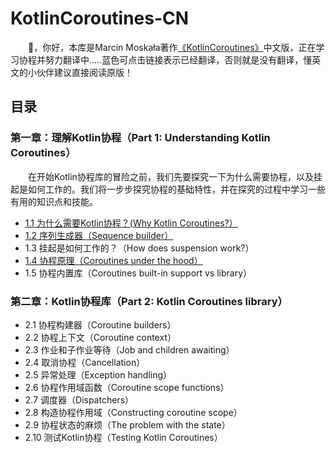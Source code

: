 # KotlinCoroutines-CN
&emsp;&emsp;:wave:，你好，本库是Marcin Moskała著作[《KotlinCoroutines》](https://leanpub.com/coroutines/#happiness-guarantee)中文版，正在学习协程并努力翻译中.....蓝色可点击链接表示已经翻译，否则就是没有翻译，懂英文的小伙伴建议直接阅读原版！
## 目录
### 第一章：理解Kotlin协程（Part 1: Understanding Kotlin Coroutines）
&emsp;&emsp;在开始Kotlin协程库的冒险之前，我们先要探究一下为什么需要协程，以及挂起是如何工作的。我们将一步步探究协程的基础特性，并在探究的过程中学习一些有用的知识点和技能。
 - [1.1 为什么需要Kotlin协程？(Why Kotlin Coroutines?）](https://github.com/SMAXLYB/KotlinCoroutines-CN/blob/main/1.1%20%E4%B8%BA%E4%BB%80%E4%B9%88%E9%9C%80%E8%A6%81Kotlin%E5%8D%8F%E7%A8%8B.md)
 - [1.2 序列生成器（Sequence builder）](https://github.com/SMAXLYB/KotlinCoroutines-CN/blob/main/1.2%20%E5%BA%8F%E5%88%97%E7%94%9F%E6%88%90%E5%99%A8.md)
 - 1.3 挂起是如何工作的？（How does suspension work?）
 - [1.4 协程原理（Coroutines under the hood）](https://github.com/SMAXLYB/KotlinCoroutines-CN/blob/main/1.4%20%E5%8D%8F%E7%A8%8B%E5%8E%9F%E7%90%86.md)
 - 1.5 协程内置库（Coroutines built-in support vs library）
### 第二章：Kotlin协程库（Part 2: Kotlin Coroutines library）
 - 2.1 协程构建器（Coroutine builders）
 - 2.2 协程上下文（Coroutine context）
 - 2.3 作业和子作业等待（Job and children awaiting）
 - 2.4 取消协程（Cancellation）
 - 2.5 异常处理（Exception handling）
 - 2.6 协程作用域函数（Coroutine scope functions）
 - 2.7 调度器（Dispatchers）
 - 2.8 构造协程作用域（Constructing coroutine scope）
 - 2.9 协程状态的麻烦（The problem with the state）
 - 2.10 测试Kotlin协程（Testing Kotlin Coroutines）

